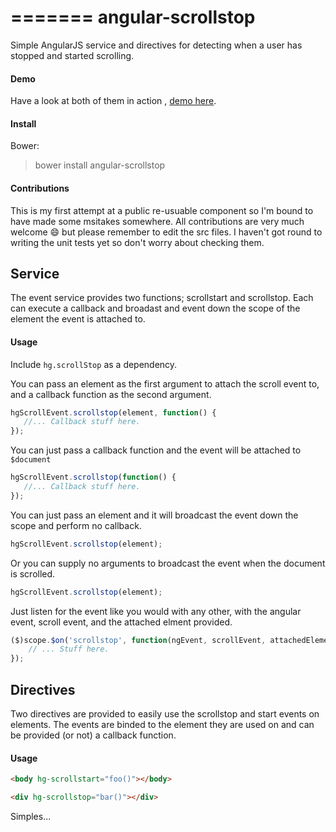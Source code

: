 =======
angular-scrollstop
==================

Simple AngularJS service and directives for detecting when a user has stopped and started scrolling.

#### Demo
Have a look at both of them in action , [demo here](http://hogg.io/projects/angular-scrollstop/demo/). 

#### Install
Bower: 
> bower install angular-scrollstop

#### Contributions
This is my first attempt at a public re-usuable component so I'm bound to have made some msitakes somewhere. All contributions are very much welcome :smile: but please remember to edit the src files. I haven't got round to writing the unit tests yet so don't worry about checking them.

## Service
The event service provides two functions; scrollstart and scrollstop. Each can execute a callback and broadast and event down the scope of the element the event is attached to. 

#### Usage
Include `hg.scrollStop` as a dependency.

 You can pass an element as the first argument to attach the scroll event to, and a callback function as the second argument.

```js
hgScrollEvent.scrollstop(element, function() {
   //... Callback stuff here.
});
```

You can just pass a callback function and the event will be attached to `$document`

```js
hgScrollEvent.scrollstop(function() {
   //... Callback stuff here.
});
```

You can just pass an element and it will broadcast the event down the scope and perform no callback. 

```js
hgScrollEvent.scrollstop(element);
```

Or you can supply no arguments to broadcast the event when the document is scrolled. 

```js
hgScrollEvent.scrollstop(element);
```

Just listen for the event like you would with any other, with the angular event, scroll event, and the attached elment provided. 

```js
($)scope.$on('scrollstop', function(ngEvent, scrollEvent, attachedElement) {
    // ... Stuff here.
});
```

## Directives
Two directives are provided to easily use the scrollstop and start events on elements. The events are binded to the element they are used on and can be provided (or not) a callback function. 

#### Usage

```html
<body hg-scrollstart="foo()"></body>

<div hg-scrollstop="bar()"></div>
```

Simples... 
